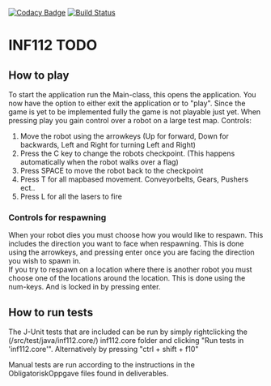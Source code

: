 [![Codacy Badge](https://api.codacy.com/project/badge/Grade/799bcad926c04c4f91c35ab2bc034c18)](https://www.codacy.com/gh/inf112-v20/Todo?utm_source=github.com&amp;utm_medium=referral&amp;utm_content=inf112-v20/Todo&amp;utm_campaign=Badge_Grade) [![Build Status](https://travis-ci.com/inf112-v20/Todo.svg?branch=master)](https://travis-ci.com/inf112-v20/Todo)

# INF112 TODO

## How to play
To start the application run the Main-class, this opens the application. You now have the option to either
exit the application or to "play". Since the game is yet to be implemented fully the game is not playable just yet.
When pressing play you gain control over a robot on a large test map. 
Controls:  
1. Move the robot using the arrowkeys (Up for forward, Down for backwards, Left and Right for turning Left and Right)
2. Press the C key to change the robots checkpoint. (This happens automatically when the robot walks over a flag)
3. Press SPACE to move the robot back to the checkpoint
4. Press T for all mapbased movement. Conveyorbelts, Gears, Pushers ect..
5. Press L for all the lasers to fire  


### Controls for respawning  
When your robot dies you must choose how you would like to respawn. This includes the direction you want to face when
respawning. This is done using the arrowkeys, and pressing enter once you are facing the direction you wish to spawn in.  
If you try to respawn on a location where there is another robot you must choose one of the locations around the location.
This is done using the num-keys. And is locked in by pressing enter.


## How to run tests  
The J-Unit tests that are included can be run by simply rightclicking the (/src/test/java/inf112.core/) inf112.core
 folder and clicking "Run tests in 'inf112.core'". Alternatively by pressing "ctrl + shift + f10"  
 
 Manual tests are run according to the instructions in the ObligatoriskOppgave files found in deliverables. 

